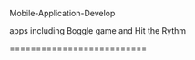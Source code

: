 Mobile-Application-Develop

apps including Boggle game and Hit the Rythm

==========================
